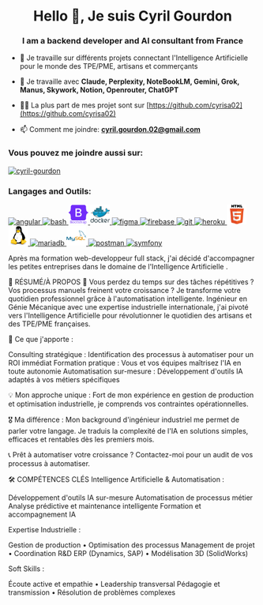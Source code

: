 <h1 align="center">Hello 👋, Je suis Cyril Gourdon</h1>
<h3 align="center">I am a backend developer and AI consultant from France</h3>

- 🔭 Je travaille sur différents projets connectant l'Intelligence Artificielle pour le monde des TPE/PME, artisans et commerçants

- 🌱 Je travaille avec **Claude, Perplexity, NoteBookLM, Gemini, Grok, Manus, Skywork, Notion, Openrouter, ChatGPT**  

- 👨‍💻 La plus part de mes projet sont sur [https://github.com/cyrisa02](https://github.com/cyrisa02)

- 📫 Comment me joindre:  **cyril.gourdon.02@gmail.com**

<h3 align="left">Vous pouvez me joindre aussi sur:</h3>
<p align="left">
<a href="https://linkedin.com/in/cyril-gourdon-ia-consulting" target="blank"><img align="center" src="https://raw.githubusercontent.com/rahuldkjain/github-profile-readme-generator/master/src/images/icons/Social/linked-in-alt.svg" alt="cyril-gourdon" height="30" width="40" /></a>
  <!--
<a href="https://fb.com/atelier du cabriolet" target="blank"><img align="center" src="https://raw.githubusercontent.com/rahuldkjain/github-profile-readme-generator/master/src/images/icons/Social/facebook.svg" alt="atelier du cabriolet" height="30" width="40" /></a>
<a href="https://www.youtube.com/c/https://www.youtube.com/channel/ucwx0nluqwhxvly5v_u-ll4q" target="blank"><img align="center" src="https://raw.githubusercontent.com/rahuldkjain/github-profile-readme-generator/master/src/images/icons/Social/youtube.svg" alt="https://www.youtube.com/channel/ucwx0nluqwhxvly5v_u-ll4q" height="30" width="40" /></a>
<a href="https://discord.gg/cyrisa02#8061" target="blank"><img align="center" src="https://raw.githubusercontent.com/rahuldkjain/github-profile-readme-generator/master/src/images/icons/Social/discord.svg" alt="cyrisa02#8061" height="30" width="40" /></a> -->
</p>

<h3 align="left">Langages and Outils:</h3>
<p align="left"> <a href="https://angular.io" target="_blank" rel="noreferrer"> <img src="https://angular.io/assets/images/logos/angular/angular.svg" alt="angular" width="40" height="40"/> </a> <a href="https://www.gnu.org/software/bash/" target="_blank" rel="noreferrer"> <img src="https://www.vectorlogo.zone/logos/gnu_bash/gnu_bash-icon.svg" alt="bash" width="40" height="40"/> </a> <a href="https://getbootstrap.com" target="_blank" rel="noreferrer"> <img src="https://raw.githubusercontent.com/devicons/devicon/master/icons/bootstrap/bootstrap-plain-wordmark.svg" alt="bootstrap" width="40" height="40"/> </a> <a href="https://www.docker.com/" target="_blank" rel="noreferrer"> <img src="https://raw.githubusercontent.com/devicons/devicon/master/icons/docker/docker-original-wordmark.svg" alt="docker" width="40" height="40"/> </a> <a href="https://www.figma.com/" target="_blank" rel="noreferrer"> <img src="https://www.vectorlogo.zone/logos/figma/figma-icon.svg" alt="figma" width="40" height="40"/> </a> <a href="https://firebase.google.com/" target="_blank" rel="noreferrer"> <img src="https://www.vectorlogo.zone/logos/firebase/firebase-icon.svg" alt="firebase" width="40" height="40"/> </a> <a href="https://git-scm.com/" target="_blank" rel="noreferrer"> <img src="https://www.vectorlogo.zone/logos/git-scm/git-scm-icon.svg" alt="git" width="40" height="40"/> </a> <a href="https://heroku.com" target="_blank" rel="noreferrer"> <img src="https://www.vectorlogo.zone/logos/heroku/heroku-icon.svg" alt="heroku" width="40" height="40"/> </a> <a href="https://www.w3.org/html/" target="_blank" rel="noreferrer"> <img src="https://raw.githubusercontent.com/devicons/devicon/master/icons/html5/html5-original-wordmark.svg" alt="html5" width="40" height="40"/> </a> <a href="https://www.linux.org/" target="_blank" rel="noreferrer"> <img src="https://raw.githubusercontent.com/devicons/devicon/master/icons/linux/linux-original.svg" alt="linux" width="40" height="40"/> </a> <a href="https://mariadb.org/" target="_blank" rel="noreferrer"> <img src="https://www.vectorlogo.zone/logos/mariadb/mariadb-icon.svg" alt="mariadb" width="40" height="40"/> </a> <a href="https://www.mysql.com/" target="_blank" rel="noreferrer"> <img src="https://raw.githubusercontent.com/devicons/devicon/master/icons/mysql/mysql-original-wordmark.svg" alt="mysql" width="40" height="40"/> </a> <a href="https://postman.com" target="_blank" rel="noreferrer"> <img src="https://www.vectorlogo.zone/logos/getpostman/getpostman-icon.svg" alt="postman" width="40" height="40"/> </a> <a href="https://symfony.com" target="_blank" rel="noreferrer"> <img src="https://symfony.com/logos/symfony_black_03.svg" alt="symfony" width="40" height="40"/> </a> </p>



Après ma formation web-developpeur full stack, j'ai décidé d'accompagner les petites entreprises dans le domaine de l'Intelligence Artificielle . 

📝 RÉSUMÉ/À PROPOS
🚀 Vous perdez du temps sur des tâches répétitives ? Vos processus manuels freinent votre croissance ?
Je transforme votre quotidien professionnel grâce à l'automatisation intelligente.
Ingénieur en Génie Mécanique avec une expertise industrielle internationale, j'ai pivoté vers l'Intelligence Artificielle pour révolutionner le quotidien des artisans et des TPE/PME françaises.

🎯 Ce que j'apporte :

Consulting stratégique : Identification des processus à automatiser pour un ROI immédiat
Formation pratique : Vous et vos équipes maîtrisez l'IA en toute autonomie
Automatisation sur-mesure : Développement d'outils IA adaptés à vos métiers spécifiques

💡 Mon approche unique :
Fort de mon expérience en gestion de production et optimisation industrielle, je comprends vos contraintes opérationnelles. 

🎖️ Ma différence :
Mon background d'ingénieur industriel me permet de parler votre langage. Je traduis la complexité de l'IA en solutions simples, efficaces et rentables dès les premiers mois.

📞 Prêt à automatiser votre croissance ?
Contactez-moi pour un audit de vos processus à automatiser.

🛠️ COMPÉTENCES CLÉS
Intelligence Artificielle & Automatisation :

Développement d'outils IA sur-mesure
Automatisation de processus métier
Analyse prédictive et maintenance intelligente
Formation et accompagnement IA

Expertise Industrielle :

Gestion de production • Optimisation des processus
Management de projet • Coordination R&D
ERP (Dynamics, SAP) • Modélisation 3D (SolidWorks)

Soft Skills :

Écoute active et empathie • Leadership transversal
Pédagogie et transmission • Résolution de problèmes complexes
